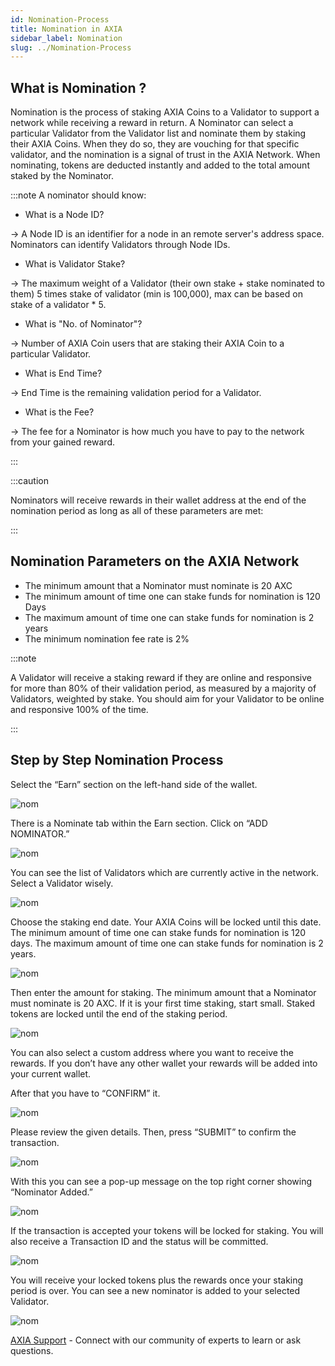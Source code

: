 ```yaml
---
id: Nomination-Process
title: Nomination in AXIA
sidebar_label: Nomination
slug: ../Nomination-Process
---
```


## What is Nomination ?
Nomination is the process of staking AXIA Coins to a Validator to support a network while receiving a reward in return. A Nominator can select a particular Validator from the Validator list and nominate them by staking their AXIA Coins. When they do so, they are vouching for that specific validator, and the nomination is a signal of trust in the AXIA Network. When nominating, tokens are deducted instantly and added to the total amount staked by the Nominator.


:::note A nominator should know:

* What is a Node ID? 

-> A Node ID is an identifier for a node in an remote server's address space. Nominators can identify Validators through Node IDs.

* What is Validator Stake?

-> The maximum weight of a Validator (their own stake + stake nominated to them) 5 times stake of validator (min is 100,000), max can be based on stake of a validator * 5.

* What is "No. of Nominator"?
 
-> Number of AXIA Coin users that are staking their AXIA Coin to a particular Validator.

* What is End Time? 

-> End Time is the remaining validation period for a Validator.

* What is the Fee? 

-> The fee for a Nominator is how much you have to pay to the network from your gained reward.


:::

:::caution

Nominators will receive rewards in their wallet address at the end of the nomination period as long as all of these parameters are met:

:::
## Nomination Parameters on the AXIA Network
* The minimum amount that a Nominator must nominate is 20 AXC
* The minimum amount of time one can stake funds for nomination is 120 Days
* The maximum amount of time one can stake funds for nomination is 2 years
* The minimum nomination fee rate is 2%


:::note

A Validator will receive a staking reward if they are online and responsive for more than 80% of their validation period, as measured by a majority of Validators, weighted by stake. You should aim for your Validator to be online and responsive 100% of the time.

:::
## Step by Step Nomination Process

Select the “Earn” section on the left-hand side of the wallet.

![nom](../assets/nominators/del1.png)

There is a Nominate tab within the Earn section. Click on “ADD NOMINATOR.” 

![nom](../assets/nominators/nom1.png)

You can see the list of Validators which are currently active in the network. Select a Validator wisely.

![nom](../assets/nominators/nom2.png)

Choose the staking end date. Your AXIA Coins will be locked until this date. The minimum amount of time one can stake funds for nomination is 120 days. The maximum amount of time one can stake funds for nomination is 2 years.

![nom](../assets/nominators/nom3.png)

Then enter the amount for staking. The minimum amount that a Nominator must nominate is 20 AXC. If it is your first time staking, start small. Staked tokens are locked until the end of the staking period.

![nom](../assets/nominators/nom4.png)

You can also select a custom address where you want to receive the rewards. If you don’t have any other wallet your rewards will be added into your current wallet.

After that you have to “CONFIRM” it.

![nom](../assets/nominators/nom5.png)

Please review the given details. 
Then, press “SUBMIT” to confirm the transaction.

![nom](../assets/nominators/nom6.png)

With this you can see a pop-up message on the top right corner showing “Nominator Added.”

![nom](../assets/nominators/del8.png)

If the transaction is accepted your tokens will be locked for staking. You will also receive a Transaction ID and the status will be committed.

![nom](../assets/nominators/delegation6.png)

You will receive your locked tokens plus the rewards once your staking period is over. You can see a new nominator is added to your selected Validator.

![nom](../assets/nominators/nom7.png)


 [AXIA Support](https://discord.gg/axianetwork) - Connect with our community of experts to learn or ask questions.
